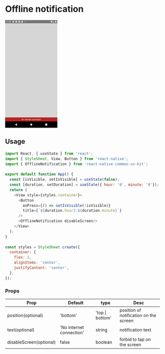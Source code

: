 # Offline notification

<img src="./screenshot.png" height="350" >

## Usage

```javascript
import React, { useState } from 'react';
import { StyleSheet, View, Button } from 'react-native';
import { OfflineNotification } from 'react-native-common-ux-kit';

export default function App() {
  const [isVisible, setIsVisible] = useState(false);
  const [duration, setDuration] = useState({ hour: '0', minute: '0'});
  return (
    <View style={styles.container}>
      <Button
        onPress={() => setIsVisible(!isVisible)}
        title={`${duration.hour}:${duration.minute}`}
      />
      <OfflineNotification disableScreen/>
    </View>
  );
}

const styles = StyleSheet.create({
  container: {
    flex: 1,
    alignItems: 'center',
    justifyContent: 'center',
  },
});
```

### Props

| Prop                        | Default | type     | Desc                                                                                                               |
| --------------------------- | ------- | -------- | ------------------------------------------------------------------------------------------------------------------ |
| position(optional) |  'bottom'  | 'top \| bottom' | position of notification on the screen  |
| text(optional) | 'No internet connection' | string  | notification text |
| disableScreen(optional) | false | boolean | forbid to tap on the screen

